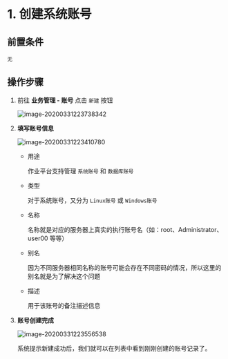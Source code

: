 # 1. 创建系统账号

## 前置条件

```text
无
```

## 操作步骤

1. 前往 **业务管理 - 账号** 点击 `新建` 按钮

   ![image-20200331223738342](media/image-20200331223738342.png)

2. **填写账号信息**

   ![image-20200331223410780](media/image-20200331223410780.png)

   - 用途

     作业平台支持管理 `系统账号` 和 `数据库账号`

   - 类型

     对于系统账号，又分为 `Linux账号` 或 `Windows账号`

   - 名称

     名称就是对应的服务器上真实的执行账号名（如：root、Administrator、user00 等等）

   - 别名

     因为不同服务器相同名称的账号可能会存在不同密码的情况，所以这里的别名就是为了解决这个问题

   - 描述

     用于该账号的备注描述信息

3. **账号创建完成**

   ![image-20200331223556538](media/image-20200331223556538.png)

   系统提示新建成功后，我们就可以在列表中看到刚刚创建的账号记录了。